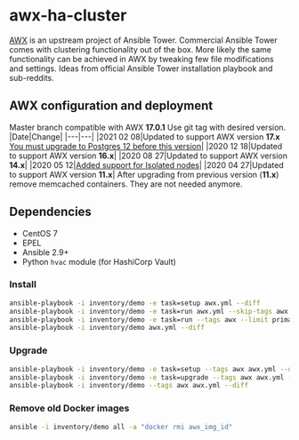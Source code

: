 # awx-ha-cluster

[AWX](https://github.com/ansible/awx) is an upstream project of Ansible Tower. Commercial Ansible Tower comes with clustering functionality out of the box. More likely the same functionality can be achieved in AWX by tweaking few file modifications and settings. Ideas from  official Ansible Tower installation playbook and sub-reddits.

## AWX configuration and deployment

Master branch compatible with AWX __17.0.1__ Use git tag with desired version.
|Date|Change|
|---|---|
|2021 02 08|Updated to support AWX version __17.x__ [You must upgrade to Postgres 12 before this version](/POSTGRES-11-to-12.md)|
|2020 12 18|Updated to support AWX version __16.x__|
|2020 08 27|Updated to support AWX version __14.x__|
|2020 05 12|[Added support for Isolated nodes](/ISOLATED.md)|
|2020 04 27|Updated to support AWX version __11.x__|
After upgrading from previous version (__11.x__) remove memcached containers. They are not needed anymore.

## Dependencies

- CentOS 7
- EPEL
- Ansible 2.9+
- Python `hvac` module (for HashiCorp Vault)

### Install

```bash
ansible-playbook -i inventory/demo -e task=setup awx.yml --diff
ansible-playbook -i inventory/demo -e task=run awx.yml --skip-tags awx --diff
ansible-playbook -i inventory/demo -e task=run --tags awx --limit primary_awx_node awx.yml --diff
ansible-playbook -i inventory/demo awx.yml --diff
```

### Upgrade

```bash
ansible-playbook -i inventory/demo -e task=setup --tags awx awx.yml --diff
ansible-playbook -i inventory/demo -e task=upgrade --tags awx awx.yml --diff
ansible-playbook -i inventory/demo --tags awx awx.yml --diff
```

### Remove old Docker images

```bash
ansible -i inventory/demo all -a "docker rmi awx_img_id"
```

